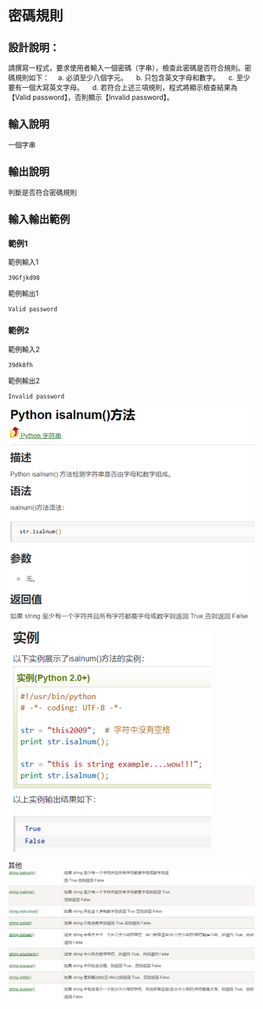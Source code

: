# 密碼規則

## 設計說明：
請撰寫一程式，要求使用者輸入一個密碼（字串），檢查此密碼是否符合規則。密碼規則如下：
　a. 必須至少八個字元。
　b. 只包含英文字母和數字。
　c. 至少要有一個大寫英文字母。
　d. 若符合上述三項規則，程式將顯示檢查結果為【Valid password】，否則顯示【Invalid password】。

## 輸入說明

一個字串

## 輸出說明

判斷是否符合密碼規則

## 輸入輸出範例

### 範例1
範例輸入1
```
39Gfjkd98
```
範例輸出1
```
Valid password
```
### 範例2
範例輸入2
```
39dk8fh
```
範例輸出2
```
Invalid password
```

![](../../img/2020-10-28-13-30-21.png)
![](../../img/2020-10-28-13-30-41.png)

其他
![](../../img/2020-10-28-13-33-33.png)